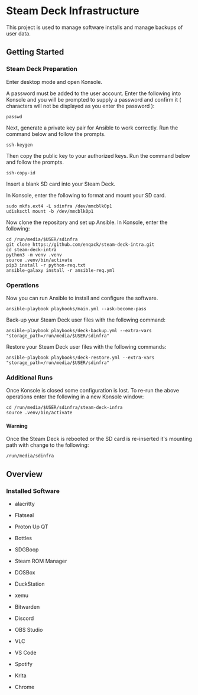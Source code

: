 # Steam Deck Infrastructure

This project is used to manage software installs and manage backups of user data.

## Getting Started

### Steam Deck Preparation

Enter desktop mode and open Konsole.

A password must be added to the user account. Enter the following into Konsole and you will be prompted to supply a password and confirm it ( characters will not be displayed as you enter the password ):

```
passwd
```

Next, generate a private key pair for Ansible to work correctly. Run the command below and follow the prompts.

```
ssh-keygen
```

Then copy the public key to your authorized keys. Run the command below and follow the prompts.

```
ssh-copy-id
```

Insert a blank SD card into your Steam Deck.

In Konsole, enter the following to format and mount your SD card.

```
sudo mkfs.ext4 -L sdinfra /dev/mmcblk0p1
udisksctl mount -b /dev/mmcblk0p1
```

Now clone the repository and set up Ansible. In Konsole, enter the following:

```
cd /run/media/$USER/sdinfra
git clone https://github.com/enqack/steam-deck-intra.git
cd steam-deck-intra
python3 -m venv .venv
source .venv/bin/activate
pip3 install -r python-req.txt
ansible-galaxy install -r ansible-req.yml
```

### Operations

Now you can run Ansible to install and configure the software. 

```
ansible-playbook playbooks/main.yml --ask-become-pass
```

Back-up your Steam Deck user files with the following command:

```
ansible-playbook playbooks/deck-backup.yml --extra-vars "storage_path=/run/media/$USER/sdinfra"
```

Restore your Steam Deck user files with the following commands:

```
ansible-playbook playbooks/deck-restore.yml --extra-vars "storage_path=/run/media/$USER/sdinfra"
```

### Additional Runs

Once Konsole is closed some configuration is lost. To re-run the above operations enter the following in a new Konsole window:

```
cd /run/media/$USER/sdinfra/steam-deck-infra
source .venv/bin/activate
```

#### Warning

Once the Steam Deck is rebooted or the SD card is re-inserted it's mounting path with change to the following:

```
/run/media/sdinfra
```

## Overview

### Installed Software

* alacritty

* Flatseal
* Proton Up QT
* Bottles
* SDGBoop

* Steam ROM Manager
* DOSBox
* DuckStation
* xemu

* Bitwarden
* Discord
* OBS Studio
* VLC
* VS Code
* Spotify
* Krita
* Chrome
